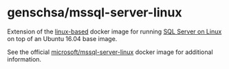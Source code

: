 # genschsa/mssql-server-linux
Extension of the [linux-based](https://github.com/Microsoft/mssql-docker/tree/master/linux) docker image for running [SQL Server on Linux](https://docs.microsoft.com/en-us/sql/linux/) on top of an Ubuntu 16.04 base image.

See the official [microsoft/mssql-server-linux](https://hub.docker.com/r/microsoft/mssql-server-linux/) docker image for additional information.